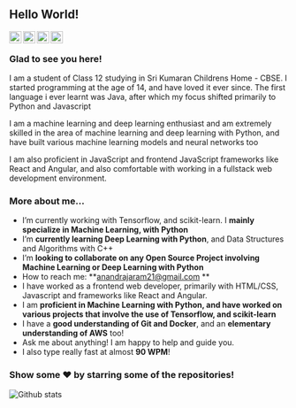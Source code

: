 ## Hello World!

<a href="https://twitter.com/anandrajaram21">
  <img align="left" alt="Anand's Twitter" width="22px" src="https://cdn.jsdelivr.net/npm/simple-icons@v3/icons/twitter.svg" />
</a>
<a href="https://www.linkedin.com/in/anandrajaram21/">
  <img align="left" alt="Anand's Linkdein" width="22px" src="https://cdn.jsdelivr.net/npm/simple-icons@v3/icons/linkedin.svg" />
</a>
<a href="https://github.com/anandrajaram21">
  <img align="left" alt="Anand's Github" width="22px" src="https://cdn.jsdelivr.net/npm/simple-icons@v3/icons/github.svg" />
</a>
<a href="https://instagram.com/anandrajaram_21/">
  <img align="left" alt="Anand's Instagram" width="22px" src="https://cdn.jsdelivr.net/npm/simple-icons@v3/icons/instagram.svg" />
</a>
<br />

### Glad to see you here!

I am a student of Class 12 studying in Sri Kumaran Childrens Home - CBSE. I started programming at the age of 14, and have loved it ever since. The first language i ever learnt was Java, after which my focus shifted primarily to Python and Javascript

I am a machine learning and deep learning enthusiast and am extremely skilled in the area of machine learning and deep learning with Python, and have built various machine learning models and neural networks too

I am also proficient in JavaScript and frontend JavaScript frameworks like React and Angular, and also comfortable with working in a fullstack web development environment. 

### More about me...

- I’m currently working with Tensorflow, and scikit-learn. I **mainly specialize in Machine Learning, with Python**
- I’m **currently learning Deep Learning with Python**, and Data Structures and Algorithms with C++
- I’m **looking to collaborate on any Open Source Project involving Machine Learning or Deep Learning with Python**
- How to reach me: **anandrajaram21@gmail.com **
- I have worked as a frontend web developer, primarily with HTML/CSS, Javascript and frameworks like React and Angular.
- I am **proficient in Machine Learning with Python, and have worked on various projects that involve the use of Tensorflow, and scikit-learn**
- I have a **good understanding of Git and Docker**, and an **elementary understanding of AWS** too!
- Ask me about anything! I am happy to help and guide you.
- I also type really fast at almost **90 WPM**!

### Show some ❤️ by starring some of the repositories!

![Github stats](https://github-readme-stats.vercel.app/api?username=anandrajaram21&show_icons=true&hide_border=true)
